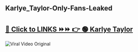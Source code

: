 
 ## Karlye_Taylor-Only-Fans-Leaked

# <h2><a href="https://clipsfans.com/Karlye_Taylor&ref=git">🔗 Click to LINKS ⏩⏩ 👉 🟢 Karlye Taylor </a></h2>

<a href="https://clipsfans.com/Karlye_Taylor&ref=git" rel="nofollow" data-target="animated-image.originalLink"><img src="https://i.ibb.co.com/xMMVF88/686577567.gif" alt="Viral Video Original" style="max-width: 100%; display: inline-block;" data-target="animated-image.originalImage"></a>
